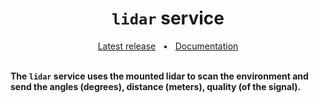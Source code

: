<h1 align="center"><code>lidar</code> service</h1>
<div align="center">
  <a href="https://github.com/VU-ASE/lidar/releases/latest">Latest release</a>
  <span>&nbsp;&nbsp;•&nbsp;&nbsp;</span>
  <a href="https://ase.vu.nl/docs/category/lidar">Documentation</a>
  <br />
</div>
<br/>

**The `lidar` service uses the mounted lidar to scan the environment and send the angles (degrees), distance (meters), quality (of the signal).**
